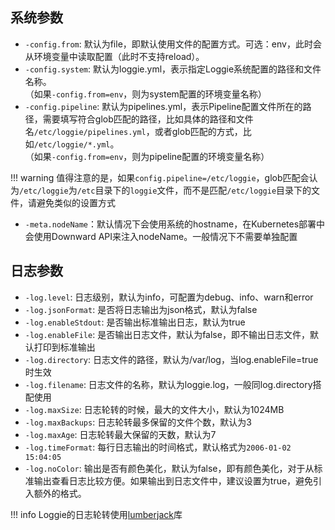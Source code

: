 ## 系统参数

- `-config.from`: 默认为file，即默认使用文件的配置方式。可选：env，此时会从环境变量中读取配置（此时不支持reload）。
- `-config.system`: 默认为loggie.yml，表示指定Loggie系统配置的路径和文件名称。  
  （如果`-config.from=env`，则为system配置的环境变量名称）
- `-config.pipeline`: 默认为pipelines.yml，表示Pipeline配置文件所在的路径，需要填写符合glob匹配的路径，比如具体的路径和文件名`/etc/loggie/pipelines.yml`，或者glob匹配的方式，比如`/etc/loggie/*.yml`。  
  （如果`-config.from=env`，则为pipeline配置的环境变量名称）

!!! warning
    值得注意的是，如果`config.pipeline=/etc/loggie`，glob匹配会认为`/etc/loggie`为`/etc`目录下的`loggie`文件，而不是匹配`/etc/loggie`目录下的文件，请避免类似的设置方式

- `-meta.nodeName`：默认情况下会使用系统的hostname，在Kubernetes部署中会使用Downward API来注入nodeName。一般情况下不需要单独配置

## 日志参数 

- `-log.level`: 日志级别，默认为info，可配置为debug、info、warn和error
- `-log.jsonFormat`: 是否将日志输出为json格式，默认为false
- `-log.enableStdout`: 是否输出标准输出日志，默认为true
- `-log.enableFile`: 是否输出日志文件，默认为false，即不输出日志文件，默认打印到标准输出
- `-log.directory`: 日志文件的路径，默认为/var/log，当log.enableFile=true时生效
- `-log.filename`: 日志文件的名称，默认为loggie.log，一般同log.directory搭配使用
- `-log.maxSize`: 日志轮转的时候，最大的文件大小，默认为1024MB
- `-log.maxBackups`: 日志轮转最多保留的文件个数，默认为3
- `-log.maxAge`: 日志轮转最大保留的天数，默认为7
- `-log.timeFormat`: 每行日志输出的时间格式，默认格式为`2006-01-02 15:04:05`
- `-log.noColor`: 输出是否有颜色美化，默认为false，即有颜色美化，对于从标准输出查看日志比较方便。如果输出到日志文件中，建议设置为true，避免引入额外的格式。

!!! info
    Loggie的日志轮转使用[lumberjack](`https://github.com/natefinch/lumberjack`)库

